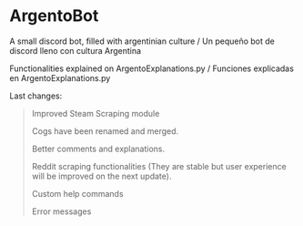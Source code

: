 # ArgentoBot
A small discord bot, filled with argentinian culture / Un pequeño bot de discord lleno con cultura Argentina


Functionalities explained on ArgentoExplanations.py / Funciones explicadas en ArgentoExplanations.py


Last changes: 
>Improved Steam Scraping module 
>
>Cogs have been renamed and merged.
>
>Better comments and explanations.
>
>Reddit scraping functionalities (They are stable but user experience will be improved on the next update).
>
>Custom help commands
>
>Error messages
